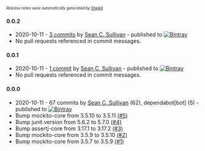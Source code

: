 <sup><sup>*Release notes were automatically generated by [Shipkit](http://shipkit.org/)*</sup></sup>

#### 0.0.2
 - 2020-10-11 - [3 commits](https://github.com/mockitoplus/mockitoplus/compare/v0.0.1...v0.0.2) by [Sean C. Sullivan](https://github.com/sullis) - published to [![Bintray](https://img.shields.io/badge/Bintray-0.0.2-green.svg)](https://bintray.com/mockitoplus/maven/mockitoplus/0.0.2)
 - No pull requests referenced in commit messages.

#### 0.0.1
 - 2020-10-11 - [1 commit](https://github.com/mockitoplus/mockitoplus/compare/v0.0.0...v0.0.1) by [Sean C. Sullivan](https://github.com/sullis) - published to [![Bintray](https://img.shields.io/badge/Bintray-0.0.1-green.svg)](https://bintray.com/mockitoplus/maven/mockitoplus/0.0.1)
 - No pull requests referenced in commit messages.

#### 0.0.0
 - 2020-10-11 - 67 commits by [Sean C. Sullivan](https://github.com/sullis) (62), dependabot[bot] (5) - published to [![Bintray](https://img.shields.io/badge/Bintray-0.0.0-green.svg)](https://bintray.com/mockitoplus/maven/mockitoplus/0.0.0)
 - Bump mockito-core from 3.5.10 to 3.5.11 [(#5)](https://github.com/mockitoplus/mockitoplus/pull/5)
 - Bump junit.version from 5.6.2 to 5.7.0 [(#4)](https://github.com/mockitoplus/mockitoplus/pull/4)
 - Bump assertj-core from 3.17.1 to 3.17.2 [(#3)](https://github.com/mockitoplus/mockitoplus/pull/3)
 - Bump mockito-core from 3.5.9 to 3.5.10 [(#2)](https://github.com/mockitoplus/mockitoplus/pull/2)
 - Bump mockito-core from 3.5.7 to 3.5.9 [(#1)](https://github.com/mockitoplus/mockitoplus/pull/1)

